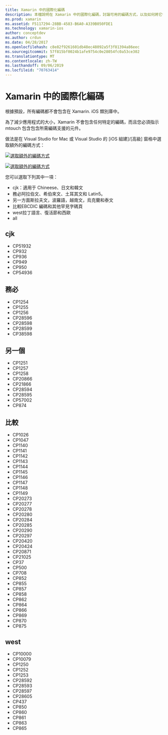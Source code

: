 ```yaml
---
title: Xamarin 中的國際化編碼
description: 本檔說明在 Xamarin 中的國際化編碼，討論可用的編碼方式，以及如何將它們新增至應用程式。
ms.prod: xamarin
ms.assetid: F5117294-28BB-4583-B6A0-A339B050FDE1
ms.technology: xamarin-ios
author: conceptdev
ms.author: crdun
ms.date: 04/28/2017
ms.openlocfilehash: c8e82f9261601db48ec48092a5f3f81394a86eec
ms.sourcegitcommit: 57f815bf0024b1afe9754c0e28054fc0a53ce302
ms.translationtype: MT
ms.contentlocale: zh-TW
ms.lasthandoff: 09/06/2019
ms.locfileid: "70763414"
---
```

# <a name="internationalization-encodings-in-xamarinios"></a>Xamarin 中的國際化編碼

根據預設，所有編碼都不會包含在 Xamarin. iOS 類別庫中。

為了減少應用程式的大小，Xamarin 不會包含任何特定的編碼，而且您必須指示 mtouch 包含包含所需編碼支援的元件。

做法是在 Visual Studio for Mac 或 Visual Studio 的 [iOS 組建]/[高級] 窗格中選取額外的編碼方式：

 [![](encodings-images/00.png "選取額外的編碼方式")](encodings-images/00.png#lightbox)

 [![](encodings-images/00a.png "選取額外的編碼方式")](encodings-images/00a.png#lightbox)

您可以選取下列其中一項：

- cjk：適用于 Chineese、日文和韓文
- 務必阿拉伯文、希伯來文、土耳其文和 Latin5。
- 另一方面斯拉夫文，波羅語，越南文，烏克蘭和泰文
- 比較EBCDIC 編碼和其他罕見字碼頁
- west拉丁語言、復活節和西歐
- all

 <a name="cjk" />

## <a name="cjk"></a>cjk

- CP51932
- CP932
- CP936
- CP949
- CP950
- CP54936

 <a name="mideast" />

## <a name="mideast"></a>務必

- CP1254
- CP1255
- CP1256
- CP28596
- CP28598
- CP28599
- CP38598

 <a name="other" />

## <a name="other"></a>另一個

- CP1251
- CP1257
- CP1258
- CP20866
- CP21866
- CP28594
- CP28595
- CP57002
- CP874

 <a name="rare" />

## <a name="rare"></a>比較

- CP1026
- CP1047
- CP1140
- CP1141
- CP1142
- CP1143
- CP1144
- CP1145
- CP1146
- CP1147
- CP1148
- CP1149
- CP20273
- CP20277
- CP20278
- CP20280
- CP20284
- CP20285
- CP20290
- CP20297
- CP20420
- CP20424
- CP20871
- CP21025
- CP37
- CP500
- CP708
- CP852
- CP855
- CP857
- CP858
- CP862
- CP864
- CP866
- CP869
- CP870
- CP875

 <a name="west" />

## <a name="west"></a>west

- CP10000
- CP10079
- CP1250
- CP1252
- CP1253
- CP28592
- CP28593
- CP28597
- CP28605
- CP437
- CP850
- CP860
- CP861
- CP863
- CP865
